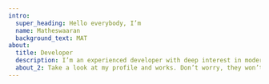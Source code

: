 ```yaml
---
intro:
  super_heading: Hello everybody, I’m
  name: Matheswaaran
  background_text: MAT
about:
  title: Developer
  description: I’m an experienced developer with deep interest in modern web development.
  about_2: Take a look at my profile and works. Don’t worry, they won’t bite.
---
```

